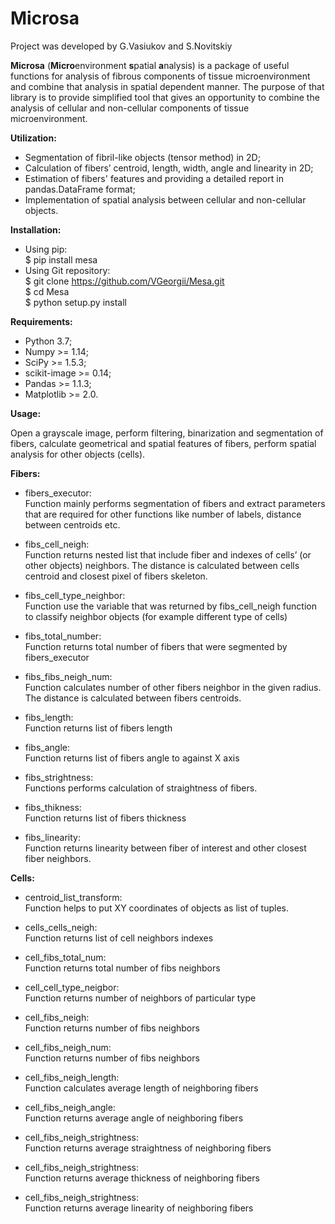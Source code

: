 # Microsa

Project was developed by G.Vasiukov and S.Novitskiy

**Microsa** (**Micro**environment **s**patial **a**nalysis) is a package of useful functions for analysis of fibrous components of tissue microenvironment and combine that analysis in spatial dependent manner. The purpose of that library is to provide simplified tool  that gives an opportunity to combine the analysis of cellular and non-cellular components of tissue microenvironment.

**Utilization:**
-	Segmentation of fibril-like objects (tensor method) in 2D;
-	Calculation of fibers’ centroid, length, width, angle and linearity in 2D;
-	Estimation of fibers' features and providing a detailed report in pandas.DataFrame format;
-	Implementation of spatial analysis between cellular and non-cellular objects.

**Installation:**
- Using pip:<br />
    $ pip install mesa<br />
- Using Git repository:<br />
    $ git clone https://github.com/VGeorgii/Mesa.git<br />
    $ cd Mesa<br />
    $ python setup.py install<br />
    
**Requirements:**
-	Python 3.7;
-	Numpy >= 1.14;
-	SciPy >= 1.5.3;
-	scikit-image >= 0.14;
-	Pandas >= 1.1.3;
-	Matplotlib >= 2.0.

**Usage:**

Open a grayscale image, perform filtering, binarization and segmentation of fibers, calculate geometrical and spatial features of fibers, perform spatial analysis for other objects (cells).

**Fibers:**
  
- fibers_executor:<br />
  Function mainly performs segmentation of fibers and extract parameters that are required for other functions like number of       labels, distance between centroids etc.

- fibs_cell_neigh:<br />
  Function returns nested list that include fiber and indexes of cells’ (or other objects) neighbors. The distance is calculated     between cells centroid and closest pixel of fibers skeleton.

- fibs_cell_type_neighbor:<br />
  Function use the variable that was returned by fibs_cell_neigh function to classify neighbor objects (for example different type   of cells) 

- fibs_total_number:<br />
  Function returns total number of fibers that were segmented by fibers_executor 

- fibs_fibs_neigh_num:<br />
  Function calculates number of other fibers neighbor in the given radius. The distance is calculated between fibers centroids.

- fibs_length:<br />
  Function returns list of fibers length  

- fibs_angle:<br />
  Function returns list of fibers angle to against X axis  

- fibs_strightness:<br />
  Functions performs calculation of straightness of fibers. 

- fibs_thikness:<br />
  Function returns list of fibers thickness  

- fibs_linearity:<br />
  Function returns linearity between fiber of interest and other closest fiber neighbors. 

**Cells:**

- centroid_list_transform:<br />
  Function helps to put XY coordinates of objects as list of tuples.

- cells_cells_neigh:<br />
  Function returns list of cell neighbors indexes

- cell_fibs_total_num:<br />
  Function returns total number of fibs neighbors

- cell_cell_type_neigbor:<br />
  Function returns number of neighbors of particular type

- cell_fibs_neigh:<br />
  Function returns number of fibs neighbors

- cell_fibs_neigh_num:<br />
  Function returns number of fibs neighbors

- cell_fibs_neigh_length:<br />
  Function calculates average length of neighboring fibers

- cell_fibs_neigh_angle:<br />
  Function returns average angle of neighboring fibers

- cell_fibs_neigh_strightness:<br />
  Function returns average straightness of neighboring fibers

- cell_fibs_neigh_strightness:<br />
  Function returns average thickness of neighboring fibers

- cell_fibs_neigh_strightness:<br />
  Function returns average linearity of neighboring fibers
